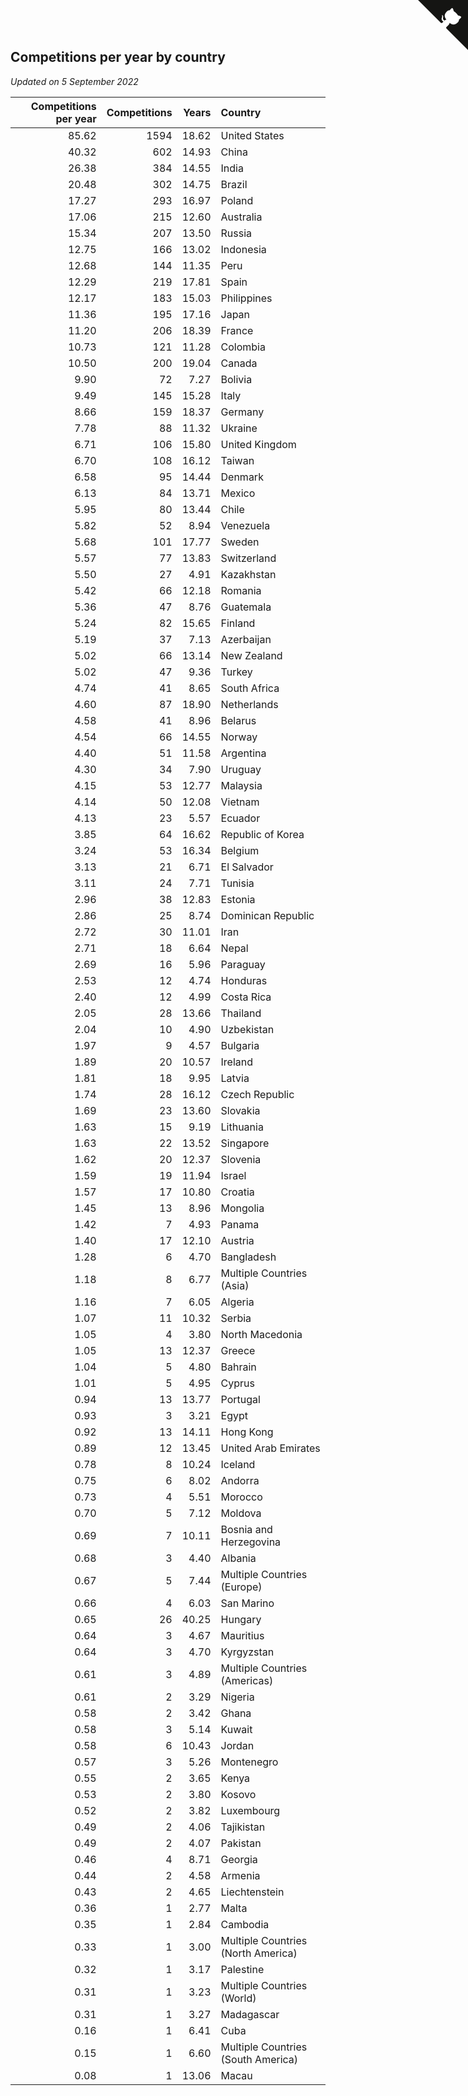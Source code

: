 ## Competitions per year by country

*Updated on  5 September 2022*

| Competitions per year | Competitions | Years | Country |
| ---: | ---: | ---: | :--- |
| 85.62 | 1594 | 18.62 | United States |
| 40.32 | 602 | 14.93 | China |
| 26.38 | 384 | 14.55 | India |
| 20.48 | 302 | 14.75 | Brazil |
| 17.27 | 293 | 16.97 | Poland |
| 17.06 | 215 | 12.60 | Australia |
| 15.34 | 207 | 13.50 | Russia |
| 12.75 | 166 | 13.02 | Indonesia |
| 12.68 | 144 | 11.35 | Peru |
| 12.29 | 219 | 17.81 | Spain |
| 12.17 | 183 | 15.03 | Philippines |
| 11.36 | 195 | 17.16 | Japan |
| 11.20 | 206 | 18.39 | France |
| 10.73 | 121 | 11.28 | Colombia |
| 10.50 | 200 | 19.04 | Canada |
| 9.90 | 72 | 7.27 | Bolivia |
| 9.49 | 145 | 15.28 | Italy |
| 8.66 | 159 | 18.37 | Germany |
| 7.78 | 88 | 11.32 | Ukraine |
| 6.71 | 106 | 15.80 | United Kingdom |
| 6.70 | 108 | 16.12 | Taiwan |
| 6.58 | 95 | 14.44 | Denmark |
| 6.13 | 84 | 13.71 | Mexico |
| 5.95 | 80 | 13.44 | Chile |
| 5.82 | 52 | 8.94 | Venezuela |
| 5.68 | 101 | 17.77 | Sweden |
| 5.57 | 77 | 13.83 | Switzerland |
| 5.50 | 27 | 4.91 | Kazakhstan |
| 5.42 | 66 | 12.18 | Romania |
| 5.36 | 47 | 8.76 | Guatemala |
| 5.24 | 82 | 15.65 | Finland |
| 5.19 | 37 | 7.13 | Azerbaijan |
| 5.02 | 66 | 13.14 | New Zealand |
| 5.02 | 47 | 9.36 | Turkey |
| 4.74 | 41 | 8.65 | South Africa |
| 4.60 | 87 | 18.90 | Netherlands |
| 4.58 | 41 | 8.96 | Belarus |
| 4.54 | 66 | 14.55 | Norway |
| 4.40 | 51 | 11.58 | Argentina |
| 4.30 | 34 | 7.90 | Uruguay |
| 4.15 | 53 | 12.77 | Malaysia |
| 4.14 | 50 | 12.08 | Vietnam |
| 4.13 | 23 | 5.57 | Ecuador |
| 3.85 | 64 | 16.62 | Republic of Korea |
| 3.24 | 53 | 16.34 | Belgium |
| 3.13 | 21 | 6.71 | El Salvador |
| 3.11 | 24 | 7.71 | Tunisia |
| 2.96 | 38 | 12.83 | Estonia |
| 2.86 | 25 | 8.74 | Dominican Republic |
| 2.72 | 30 | 11.01 | Iran |
| 2.71 | 18 | 6.64 | Nepal |
| 2.69 | 16 | 5.96 | Paraguay |
| 2.53 | 12 | 4.74 | Honduras |
| 2.40 | 12 | 4.99 | Costa Rica |
| 2.05 | 28 | 13.66 | Thailand |
| 2.04 | 10 | 4.90 | Uzbekistan |
| 1.97 | 9 | 4.57 | Bulgaria |
| 1.89 | 20 | 10.57 | Ireland |
| 1.81 | 18 | 9.95 | Latvia |
| 1.74 | 28 | 16.12 | Czech Republic |
| 1.69 | 23 | 13.60 | Slovakia |
| 1.63 | 15 | 9.19 | Lithuania |
| 1.63 | 22 | 13.52 | Singapore |
| 1.62 | 20 | 12.37 | Slovenia |
| 1.59 | 19 | 11.94 | Israel |
| 1.57 | 17 | 10.80 | Croatia |
| 1.45 | 13 | 8.96 | Mongolia |
| 1.42 | 7 | 4.93 | Panama |
| 1.40 | 17 | 12.10 | Austria |
| 1.28 | 6 | 4.70 | Bangladesh |
| 1.18 | 8 | 6.77 | Multiple Countries (Asia) |
| 1.16 | 7 | 6.05 | Algeria |
| 1.07 | 11 | 10.32 | Serbia |
| 1.05 | 4 | 3.80 | North Macedonia |
| 1.05 | 13 | 12.37 | Greece |
| 1.04 | 5 | 4.80 | Bahrain |
| 1.01 | 5 | 4.95 | Cyprus |
| 0.94 | 13 | 13.77 | Portugal |
| 0.93 | 3 | 3.21 | Egypt |
| 0.92 | 13 | 14.11 | Hong Kong |
| 0.89 | 12 | 13.45 | United Arab Emirates |
| 0.78 | 8 | 10.24 | Iceland |
| 0.75 | 6 | 8.02 | Andorra |
| 0.73 | 4 | 5.51 | Morocco |
| 0.70 | 5 | 7.12 | Moldova |
| 0.69 | 7 | 10.11 | Bosnia and Herzegovina |
| 0.68 | 3 | 4.40 | Albania |
| 0.67 | 5 | 7.44 | Multiple Countries (Europe) |
| 0.66 | 4 | 6.03 | San Marino |
| 0.65 | 26 | 40.25 | Hungary |
| 0.64 | 3 | 4.67 | Mauritius |
| 0.64 | 3 | 4.70 | Kyrgyzstan |
| 0.61 | 3 | 4.89 | Multiple Countries (Americas) |
| 0.61 | 2 | 3.29 | Nigeria |
| 0.58 | 2 | 3.42 | Ghana |
| 0.58 | 3 | 5.14 | Kuwait |
| 0.58 | 6 | 10.43 | Jordan |
| 0.57 | 3 | 5.26 | Montenegro |
| 0.55 | 2 | 3.65 | Kenya |
| 0.53 | 2 | 3.80 | Kosovo |
| 0.52 | 2 | 3.82 | Luxembourg |
| 0.49 | 2 | 4.06 | Tajikistan |
| 0.49 | 2 | 4.07 | Pakistan |
| 0.46 | 4 | 8.71 | Georgia |
| 0.44 | 2 | 4.58 | Armenia |
| 0.43 | 2 | 4.65 | Liechtenstein |
| 0.36 | 1 | 2.77 | Malta |
| 0.35 | 1 | 2.84 | Cambodia |
| 0.33 | 1 | 3.00 | Multiple Countries (North America) |
| 0.32 | 1 | 3.17 | Palestine |
| 0.31 | 1 | 3.23 | Multiple Countries (World) |
| 0.31 | 1 | 3.27 | Madagascar |
| 0.16 | 1 | 6.41 | Cuba |
| 0.15 | 1 | 6.60 | Multiple Countries (South America) |
| 0.08 | 1 | 13.06 | Macau |


<a href="https://github.com/jonatanklosko/wca_statistics" class="github-corner" aria-label="View source on Github"><svg width="80" height="80" viewBox="0 0 250 250" style="fill:#151513; color:#fff; position: absolute; top: 0; border: 0; right: 0;" aria-hidden="true"><path d="M0,0 L115,115 L130,115 L142,142 L250,250 L250,0 Z"></path><path d="M128.3,109.0 C113.8,99.7 119.0,89.6 119.0,89.6 C122.0,82.7 120.5,78.6 120.5,78.6 C119.2,72.0 123.4,76.3 123.4,76.3 C127.3,80.9 125.5,87.3 125.5,87.3 C122.9,97.6 130.6,101.9 134.4,103.2" fill="currentColor" style="transform-origin: 130px 106px;" class="octo-arm"></path><path d="M115.0,115.0 C114.9,115.1 118.7,116.5 119.8,115.4 L133.7,101.6 C136.9,99.2 139.9,98.4 142.2,98.6 C133.8,88.0 127.5,74.4 143.8,58.0 C148.5,53.4 154.0,51.2 159.7,51.0 C160.3,49.4 163.2,43.6 171.4,40.1 C171.4,40.1 176.1,42.5 178.8,56.2 C183.1,58.6 187.2,61.8 190.9,65.4 C194.5,69.0 197.7,73.2 200.1,77.6 C213.8,80.2 216.3,84.9 216.3,84.9 C212.7,93.1 206.9,96.0 205.4,96.6 C205.1,102.4 203.0,107.8 198.3,112.5 C181.9,128.9 168.3,122.5 157.7,114.1 C157.9,116.9 156.7,120.9 152.7,124.9 L141.0,136.5 C139.8,137.7 141.6,141.9 141.8,141.8 Z" fill="currentColor" class="octo-body"></path></svg></a><style>.github-corner:hover .octo-arm{animation:octocat-wave 560ms ease-in-out}@keyframes octocat-wave{0%,100%{transform:rotate(0)}20%,60%{transform:rotate(-25deg)}40%,80%{transform:rotate(10deg)}}@media (max-width:500px){.github-corner:hover .octo-arm{animation:none}.github-corner .octo-arm{animation:octocat-wave 560ms ease-in-out}}</style>
